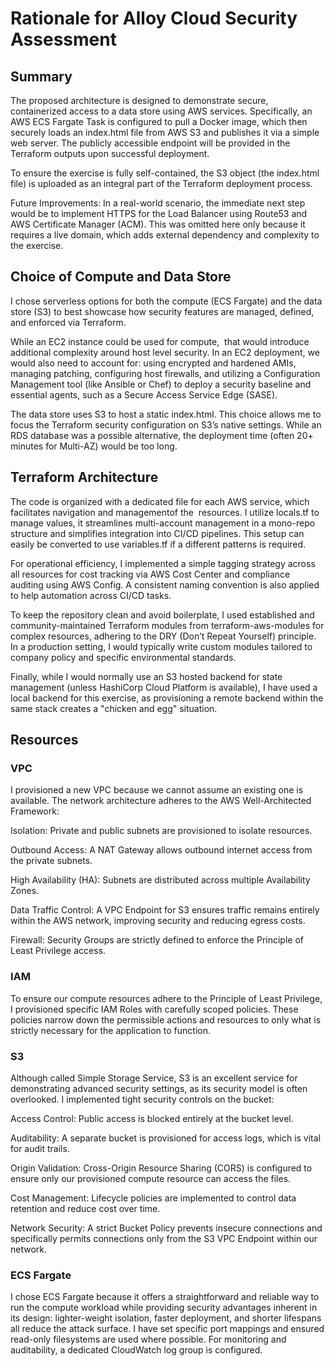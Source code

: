 # Rationale for Alloy Cloud Security Assessment

## Summary

The proposed architecture is designed to demonstrate secure, containerized access to a data store using AWS services. Specifically, an AWS ECS Fargate Task is configured to pull a Docker image, which then securely loads an index.html file from AWS S3 and publishes it via a simple web server. The publicly accessible endpoint will be provided in the Terraform outputs upon successful deployment.

To ensure the exercise is fully self-contained, the S3 object (the index.html file) is uploaded as an integral part of the Terraform deployment process.

Future Improvements: In a real-world scenario, the immediate next step would be to implement HTTPS for the Load Balancer using Route53 and AWS Certificate Manager (ACM). This was omitted here only because it requires a live domain, which adds external dependency and complexity to the exercise.

## Choice of Compute and Data Store

I chose serverless options for both the compute (ECS Fargate) and the data store (S3) to best showcase how security features are managed, defined, and enforced via Terraform.

While an EC2 instance could be used for compute,  that would introduce additional complexity around host level security. In an EC2 deployment, we would also need to account for: using encrypted and hardened AMIs, managing patching, configuring host firewalls, and utilizing a Configuration Management tool (like Ansible or Chef) to deploy a security baseline and essential agents, such as a Secure Access Service Edge (SASE).

The data store uses S3 to host a static index.html. This choice allows me to focus the Terraform security configuration on S3’s native settings. While an RDS database was a possible alternative, the deployment time (often 20+ minutes for Multi-AZ) would be too long.

## Terraform Architecture

The code is organized with a dedicated file for each AWS service, which facilitates navigation and managementof the  resources. I utilize locals.tf to manage  values, it streamlines multi-account management in a mono-repo structure and simplifies integration into CI/CD pipelines. This setup can easily be converted to use variables.tf if a different patterns is required.

For operational efficiency, I implemented a simple tagging strategy across all resources for cost tracking via AWS Cost Center and compliance auditing using AWS Config. A consistent naming convention is also applied to help automation across CI/CD tasks.

To keep the repository clean and avoid boilerplate, I used established and community-maintained Terraform modules from terraform-aws-modules for complex resources, adhering to the DRY (Don’t Repeat Yourself) principle. In a production setting, I would typically write custom modules tailored to company policy and specific environmental standards.

Finally, while I would normally use an S3 hosted backend for state management (unless HashiCorp Cloud Platform is available), I have used a local backend for this exercise, as provisioning a remote backend within the same stack creates a "chicken and egg"  situation.

## Resources

### VPC

I provisioned a new VPC because we cannot assume an existing one is available. The network architecture adheres to the AWS Well-Architected Framework:

Isolation: Private and public subnets are provisioned to isolate resources.

Outbound Access: A NAT Gateway allows outbound internet access from the private subnets.

High Availability (HA): Subnets are distributed across multiple Availability Zones.

Data Traffic Control: A VPC Endpoint for S3 ensures traffic remains entirely within the AWS network, improving security and reducing egress costs.

Firewall: Security Groups are strictly defined to enforce the Principle of Least Privilege access.

### IAM

To ensure our compute resources adhere to the Principle of Least Privilege, I provisioned specific IAM Roles with carefully scoped policies. These policies narrow down the permissible actions and resources to only what is strictly necessary for the application to function.

### S3

Although called  Simple Storage Service, S3 is an excellent service for demonstrating advanced security settings, as its security model is often overlooked. I implemented tight security controls on the bucket:

Access Control: Public access is blocked entirely at the bucket level.

Auditability: A separate bucket is provisioned for access logs, which is vital for audit trails.

Origin Validation: Cross-Origin Resource Sharing (CORS) is configured to ensure only our provisioned compute resource can access the files.

Cost Management: Lifecycle policies are implemented to control data retention and reduce cost over time.

Network Security: A strict Bucket Policy prevents insecure connections and specifically permits connections only from the S3 VPC Endpoint within our network.

### ECS Fargate

I chose ECS Fargate because it offers a straightforward and reliable way to run the compute workload while providing security advantages inherent in its design: lighter-weight isolation, faster deployment, and shorter lifespans all reduce the attack surface. I have set specific port mappings and ensured read-only filesystems are used where possible. For monitoring and auditability, a dedicated CloudWatch log group is configured.